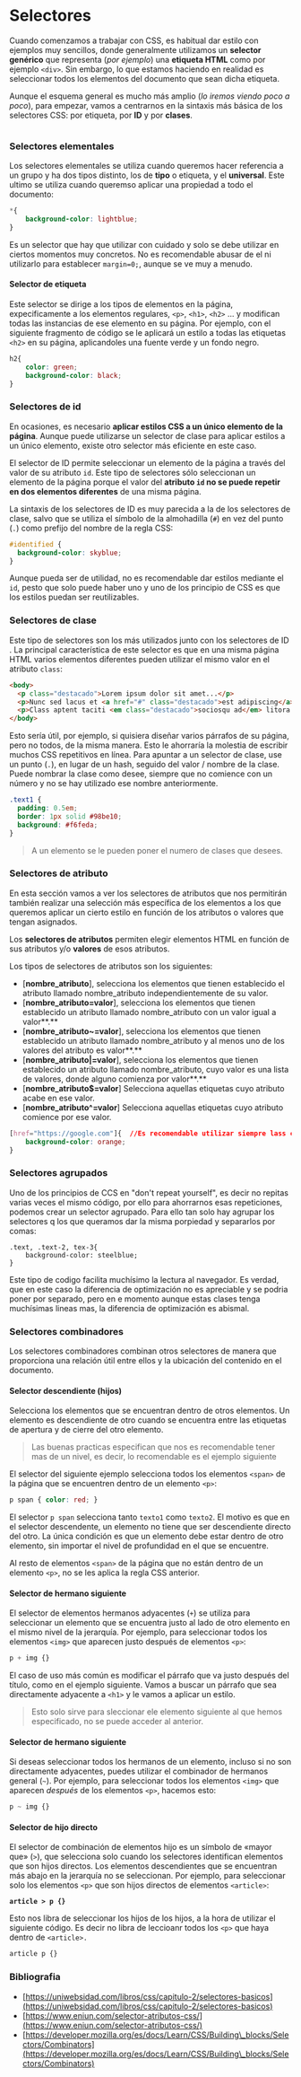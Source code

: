 # Selectores

Cuando comenzamos a trabajar con CSS, es habitual dar estilo con ejemplos muy sencillos, donde generalmente utilizamos un **selector genérico** que representa (_por ejemplo_) una **etiqueta HTML** como por ejemplo `<div>`. Sin embargo, lo que estamos haciendo en realidad es seleccionar todos los elementos del documento que sean dicha etiqueta.

Aunque el esquema general es mucho más amplio (_lo iremos viendo poco a poco_), para empezar, vamos a centrarnos en la sintaxis más básica de los selectores CSS: por etiqueta, por **ID** y por **clases**.

<figure><img src="../.gitbook/assets/image (7).png" alt=""><figcaption></figcaption></figure>

### Selectores elementales

Los selectores elementales se utiliza cuando queremos hacer referencia a un grupo y ha dos tipos distinto, los de **tipo** o etiqueta, y el **universal**. Este ultimo se utiliza cuando queremso aplicar una propiedad a todo el documento:

```css
*{
    background-color: lightblue;
}
```

Es un selector que hay que utilizar con cuidado y solo se debe utilizar en ciertos momentos muy concretos. No es recomendable abusar de el ni utilizarlo para establecer `margin=0;`, aunque se ve muy a menudo.

#### Selector de etiqueta

Este selector se dirige a los tipos de elementos en la página, expecificamente a los elementos regulares, `<p>`, `<h1>`, `<h2>` ... y modifican todas las instancias de ese elemento en su página. Por ejemplo, con el siguiente fragmento de código se le aplicará un estilo a todas las etiquetas `<h2>` en su página, aplicandoles una fuente verde y un fondo negro.

```css
h2{
    color: green;
    background-color: black;
}
```

### Selectores de id

En ocasiones, es necesario **aplicar estilos CSS a un único elemento de la página**. Aunque puede utilizarse un selector de clase para aplicar estilos a un único elemento, existe otro selector más eficiente en este caso.

El selector de ID permite seleccionar un elemento de la página a través del valor de su atributo `id`. Este tipo de selectores sólo seleccionan un elemento de la página porque el valor del **atributo `id` no se puede repetir en dos elementos diferentes** de una misma página.

La sintaxis de los selectores de ID es muy parecida a la de los selectores de clase, salvo que se utiliza el símbolo de la almohadilla (`#`) en vez del punto (`.`) como prefijo del nombre de la regla CSS:

```css
#identified {
  background-color: skyblue;
}
```

Aunque pueda ser de utilidad, no es recomendable dar estilos mediante el `id`, pesto que solo puede haber uno y uno de los principio de CSS es que los estilos puedan ser reutilizables.

### Selectores de clase

Este tipo de selectores  son los más utilizados junto con los selectores de ID . La principal característica de este selector es que en una misma página HTML varios elementos diferentes pueden utilizar el mismo valor en el atributo `class`:

```html
<body>
  <p class="destacado">Lorem ipsum dolor sit amet...</p>
  <p>Nunc sed lacus et <a href="#" class="destacado">est adipiscing</a> accumsan...</p>
  <p>Class aptent taciti <em class="destacado">sociosqu ad</em> litora...</p>
</body>
```

Esto sería útil, por ejemplo, si quisiera diseñar varios párrafos de su página, pero no todos, de la misma manera. Esto le ahorraría la molestia de escribir muchos CSS repetitivos en línea. Para apuntar a un selector de clase, use un punto (`.`), en lugar de un hash, seguido del valor / nombre de la clase. Puede nombrar la clase como desee, siempre que no comience con un número y no se hay utilizado ese nombre anteriormente.

```css
.text1 {
  padding: 0.5em;
  border: 1px solid #98be10;
  background: #f6feda;
}
```

> A un elemento se le pueden poner el numero de clases que desees.

### Selectores de atributo

En esta sección vamos a ver los selectores de atributos que nos permitirán también realizar una selección más específica de los elementos a los que queremos aplicar un cierto estilo en función de los atributos o valores que tengan asignados.

Los **selectores de atributos** permiten elegir elementos HTML en función de sus atributos y/o **valores** de esos atributos.

Los tipos de selectores de atributos son los siguientes:

* \[**nombre\_atributo**], selecciona los elementos que tienen establecido el atributo llamado nombre\_atributo independientemente de su valor.&#x20;
* \[**nombre\_atributo=valor**], selecciona los elementos que tienen establecido un atributo llamado nombre\_atributo con un valor igual a valor**.**
* \[**nombre\_atributo\~=valor**], selecciona los elementos que tienen establecido un atributo llamado nombre\_atributo y al menos uno de los valores del atributo es valor**.**
* \[**nombre\_atributo|=valor**], selecciona los elementos que tienen establecido un atributo llamado nombre\_atributo, cuyo valor es una lista de valores, donde alguno comienza por valor**.**
* \[**nombre\_atributo$=valor**] Selecciona aquellas etiquetas cuyo atributo acabe en ese valor.
* \[**nombre\_atributo^=valor**] Selecciona aquellas etiquetas cuyo atributo comience por ese valor.

```css
[href="https://google.com"]{  //Es recomendable utilizar siempre lass comillas
    background-color: orange;
}
```

### Selectores agrupados

Uno de los principios de CCS en "don't repeat yourself", es decir no repitas varias veces el mismo código, por ello para ahorrarnos esas repeticiones, podemos crear un selector agrupado. Para ello tan solo hay agrupar los selectores q los que queramos dar la misma porpiedad y separarlos por comas:&#x20;

```
.text, .text-2, tex-3{
    background-color: steelblue;
}
```

Este tipo de codigo facilita muchísimo la lectura al navegador. Es verdad, que en este caso la diferencia de optimización no es apreciable y se podria poner por separado, pero en e momento aunque estas clases tenga muchísimas lineas mas, la diferencia de optimización es abismal.

### Selectores combinadores

Los selectores combinadores combinan otros selectores de manera que proporciona una relación útil entre ellos y la ubicación del contenido en el documento.

#### Selector descendiente (hijos)

Selecciona los elementos que se encuentran dentro de otros elementos. Un elemento es descendiente de otro cuando se encuentra entre las etiquetas de apertura y de cierre del otro elemento.

> Las buenas practicas especifican que nos es recomendable tener mas de un nivel, es decir, lo recomendable es el ejemplo siguiente

El selector del siguiente ejemplo selecciona todos los elementos `<span>` de la página que se encuentren dentro de un elemento `<p>`:

```css
p span { color: red; }
```

El selector `p span` selecciona tanto `texto1` como `texto2`. El motivo es que en el selector descendente, un elemento no tiene que ser descendiente directo del otro. La única condición es que un elemento debe estar dentro de otro elemento, sin importar el nivel de profundidad en el que se encuentre.

Al resto de elementos `<span>` de la página que no están dentro de un elemento `<p>`, no se les aplica la regla CSS anterior.

#### Selector de hermano siguiente

El selector de elementos hermanos adyacentes (`+`) se utiliza para seleccionar un elemento que se encuentra justo al lado de otro elemento en el mismo nivel de la jerarquía. Por ejemplo, para seleccionar todos los elementos `<img>` que aparecen justo después de elementos `<p>`:

```css
p + img {}
```

El caso de uso más común es modificar el párrafo que va justo después del título, como en el ejemplo siguiente. Vamos a buscar un párrafo que sea directamente adyacente a `<h1>` y le vamos a aplicar un estilo.

> Esto solo sirve para sleccionar ele elemento siguiente al que hemos especificado, no se puede acceder al anterior.

#### Selector de hermano siguiente

Si deseas seleccionar todos los hermanos de un elemento, incluso si no son directamente adyacentes, puedes utilizar el combinador de hermanos general (`~`). Por ejemplo, para seleccionar todos los elementos `<img>` que aparecen _después_ de los elementos `<p>`, hacemos esto:

```css
p ~ img {}
```

#### Selector de hijo directo

El selector de combinación de elementos hijo es un símbolo de «mayor que» (`>`), que selecciona solo cuando los selectores identifican elementos que son hijos directos. Los elementos descendientes que se encuentran más abajo en la jerarquía no se seleccionan. Por ejemplo, para seleccionar solo los elementos `<p>` que son hijos directos de elementos `<article>`:

<pre class="language-css"><code class="lang-css"><strong>article > p {}
</strong></code></pre>

Esto nos libra de seleccionar los hijos de los hijos, a la hora de utilizar el siguiente código. Es decir no libra de leccioanr todos los `<p>` que haya dentro de `<article>.`

```css
article p {}
```





### Bibliografia

* [https://uniwebsidad.com/libros/css/capitulo-2/selectores-basicos](https://uniwebsidad.com/libros/css/capitulo-2/selectores-basicos)
* [https://www.eniun.com/selector-atributos-css/](https://www.eniun.com/selector-atributos-css/)
* [https://developer.mozilla.org/es/docs/Learn/CSS/Building\_blocks/Selectors/Combinators](https://developer.mozilla.org/es/docs/Learn/CSS/Building\_blocks/Selectors/Combinators)
